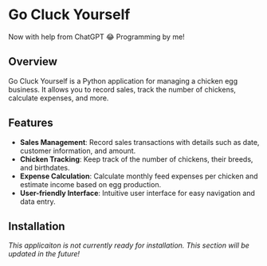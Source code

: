 # Go Cluck Yourself
Now with help from ChatGPT :joy:
Programming by me!

## Overview

Go Cluck Yourself is a Python application for managing a chicken egg business. It allows you to record sales, track the number of chickens, calculate expenses, and more.

## Features

- **Sales Management**: Record sales transactions with details such as date, customer information, and amount.
- **Chicken Tracking**: Keep track of the number of chickens, their breeds, and birthdates.
- **Expense Calculation**: Calculate monthly feed expenses per chicken and estimate income based on egg production.
- **User-friendly Interface**: Intuitive user interface for easy navigation and data entry.

## Installation

*This applicaiton is not currently ready for installation. This section will be updated in the future!*

